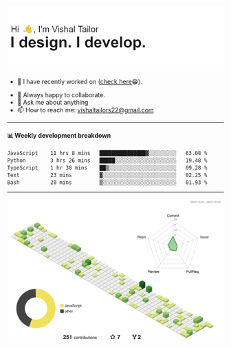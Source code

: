 ![Hi, I'm Vishal Tailor. I design. I develop.](https://github.com/vishaltailors/vishaltailors/blob/main/header.png?raw=true)

- 🔭 I have recently worked on ([check here](https://vishaltailor.com)😁).
<!-- - 🎦 Currently watching: JavaScript: The Hard Parts By Will Sentance. -->
- 👯 Always happy to collaborate.
- 💬 Ask me about anything
- 📫 How to reach me: <a href="mailto:vishaltailors22@gmail.com">vishaltailors22@gmail.com</a>

<hr /> 
<h4>📊 Weekly development breakdown</h4>
<!--START_SECTION:waka-->

```txt
JavaScript    11 hrs 8 mins   ███████████████▓░░░░░░░░░   63.08 %
Python        3 hrs 26 mins   █████░░░░░░░░░░░░░░░░░░░░   19.48 %
TypeScript    1 hr 38 mins    ██▒░░░░░░░░░░░░░░░░░░░░░░   09.28 %
Text          23 mins         ▓░░░░░░░░░░░░░░░░░░░░░░░░   02.25 %
Bash          20 mins         ▒░░░░░░░░░░░░░░░░░░░░░░░░   01.93 %
```

<!--END_SECTION:waka-->
<hr /> 

![](./profile-3d-contrib/profile-green-animate.svg)
